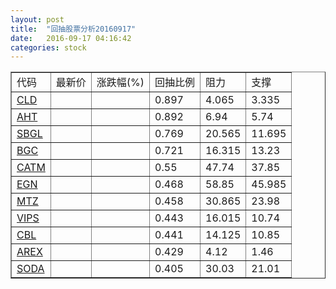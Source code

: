 ```yaml
---
layout: post
title:  "回抽股票分析20160917"
date:   2016-09-17 04:16:42
categories: stock
---
```

<script type="text/javascript">
var stockList = []
stockList.push('gb_cld');
stockList.push('gb_aht');
stockList.push('gb_sbgl');
stockList.push('gb_bgc');
stockList.push('gb_catm');
stockList.push('gb_egn');
stockList.push('gb_mtz');
stockList.push('gb_vips');
stockList.push('gb_cbl');
stockList.push('gb_arex');
stockList.push('gb_soda');
</script>
<table border="1">
 <tr>
 <td>代码</td>
 <td>最新价</td>
 <td>涨跌幅(%)</td>
 <td>回抽比例</td>
 <td>阻力</td>
 <td>支撑</td>
</tr>
  <tr id="cld">
  <td><a href="http://stock.finance.sina.com.cn/usstock/quotes/CLD.html" target="_blank">CLD</a></td><td></td><td></td><td>0.897</td><td>4.065</td><td>3.335</td></tr>
  <tr id="aht">
  <td><a href="http://stock.finance.sina.com.cn/usstock/quotes/AHT.html" target="_blank">AHT</a></td><td></td><td></td><td>0.892</td><td>6.94</td><td>5.74</td></tr>
  <tr id="sbgl">
  <td><a href="http://stock.finance.sina.com.cn/usstock/quotes/SBGL.html" target="_blank">SBGL</a></td><td></td><td></td><td>0.769</td><td>20.565</td><td>11.695</td></tr>
  <tr id="bgc">
  <td><a href="http://stock.finance.sina.com.cn/usstock/quotes/BGC.html" target="_blank">BGC</a></td><td></td><td></td><td>0.721</td><td>16.315</td><td>13.23</td></tr>
  <tr id="catm">
  <td><a href="http://stock.finance.sina.com.cn/usstock/quotes/CATM.html" target="_blank">CATM</a></td><td></td><td></td><td>0.55</td><td>47.74</td><td>37.85</td></tr>
  <tr id="egn">
  <td><a href="http://stock.finance.sina.com.cn/usstock/quotes/EGN.html" target="_blank">EGN</a></td><td></td><td></td><td>0.468</td><td>58.85</td><td>45.985</td></tr>
  <tr id="mtz">
  <td><a href="http://stock.finance.sina.com.cn/usstock/quotes/MTZ.html" target="_blank">MTZ</a></td><td></td><td></td><td>0.458</td><td>30.865</td><td>23.98</td></tr>
  <tr id="vips">
  <td><a href="http://stock.finance.sina.com.cn/usstock/quotes/VIPS.html" target="_blank">VIPS</a></td><td></td><td></td><td>0.443</td><td>16.015</td><td>10.74</td></tr>
  <tr id="cbl">
  <td><a href="http://stock.finance.sina.com.cn/usstock/quotes/CBL.html" target="_blank">CBL</a></td><td></td><td></td><td>0.441</td><td>14.125</td><td>10.85</td></tr>
  <tr id="arex">
  <td><a href="http://stock.finance.sina.com.cn/usstock/quotes/AREX.html" target="_blank">AREX</a></td><td></td><td></td><td>0.429</td><td>4.12</td><td>1.46</td></tr>
  <tr id="soda">
  <td><a href="http://stock.finance.sina.com.cn/usstock/quotes/SODA.html" target="_blank">SODA</a></td><td></td><td></td><td>0.405</td><td>30.03</td><td>21.01</td></tr>
</table>
